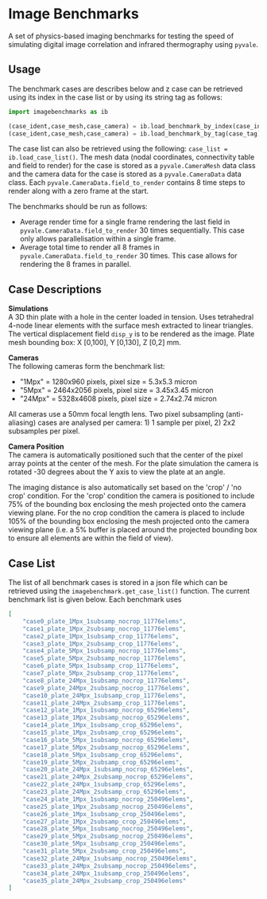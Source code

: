 # Image Benchmarks
A set of physics-based imaging benchmarks for testing the speed of simulating digital image correlation and infrared thermography using `pyvale`.

## Usage
The benchmark cases are describes below and z case can be retrieved using its index in the case list or by using its string tag as follows:

```python
import imagebenchmarks as ib

(case_ident,case_mesh,case_camera) = ib.load_benchmark_by_index(case_index)
(case_ident,case_mesh,case_camera) = ib.load_benchmark_by_tag(case_tag)
```

The case list can also be retrieved using the following: `case_list = ib.load_case_list()`. The mesh data (nodal coordinates, connectivity table and field to render) for the case is stored as a `pyvale.CameraMesh` data class and the camera data for the case is stored as a `pyvale.CameraData` data class. Each `pyvale.CameraData.field_to_render` contains 8 time steps to render along with a zero frame at the start.

The benchmarks should be run as follows:
- Average render time for a single frame rendering the last field in `pyvale.CameraData.field_to_render` 30 times sequentially. This case only allows parallelisation within a single frame.
- Average total time to render all 8 frames in `pyvale.CameraData.field_to_render` 30 times. This case allows for rendering the 8 frames in parallel.

## Case Descriptions

**Simulations**<br>
A 3D thin plate with a hole in the center loaded in tension. Uses tetrahedral 4-node linear elements with the surface mesh extracted to linear triangles. The vertical displacement field `disp_y` is to be rendered as the image. Plate mesh bounding box: X [0,100], Y [0,130], Z [0,2] mm.

**Cameras**<br>
The following cameras form the benchmark list:
- "1Mpx" = 1280x960 pixels, pixel size = 5.3x5.3 micron
- "5Mpx" = 2464x2056 pixels, pixel size = 3.45x3.45 micron
- "24Mpx" = 5328x4608 pixels, pixel size = 2.74x2.74 micron

All cameras use a 50mm focal length lens. Two pixel subsampling (anti-aliasing) cases are analysed per camera: 1) 1 sample per pixel, 2) 2x2 subsamples per pixel.

**Camera Position**<br>
The camera is automatically positioned such that the center of the pixel array points at the center of the mesh. For the plate simulation the camera is rotated -30 degrees about the Y axis to view the plate at an angle.

The imaging distance is also automatically set based on the 'crop' / 'no crop' condition. For the 'crop' condition the camera is positioned to include 75% of the bounding box enclosing the mesh projected onto the camera viewing plane. For the no crop condition the camera is placed to include 105% of the bounding box enclosing the mesh projected onto the camera viewing plane (i.e. a 5% buffer is placed around the projected bounding box to ensure all elements are within the field of view).

## Case List
The list of all benchmark cases is stored in a json file which can be retrieved using the `imagebenchmark.get_case_list()` function. The current benchmark list is given below. Each benchmark uses
```json
[
    "case0_plate_1Mpx_1subsamp_nocrop_11776elems",
    "case1_plate_1Mpx_2subsamp_nocrop_11776elems",
    "case2_plate_1Mpx_1subsamp_crop_11776elems",
    "case3_plate_1Mpx_2subsamp_crop_11776elems",
    "case4_plate_5Mpx_1subsamp_nocrop_11776elems",
    "case5_plate_5Mpx_2subsamp_nocrop_11776elems",
    "case6_plate_5Mpx_1subsamp_crop_11776elems",
    "case7_plate_5Mpx_2subsamp_crop_11776elems",
    "case8_plate_24Mpx_1subsamp_nocrop_11776elems",
    "case9_plate_24Mpx_2subsamp_nocrop_11776elems",
    "case10_plate_24Mpx_1subsamp_crop_11776elems",
    "case11_plate_24Mpx_2subsamp_crop_11776elems",
    "case12_plate_1Mpx_1subsamp_nocrop_65296elems",
    "case13_plate_1Mpx_2subsamp_nocrop_65296elems",
    "case14_plate_1Mpx_1subsamp_crop_65296elems",
    "case15_plate_1Mpx_2subsamp_crop_65296elems",
    "case16_plate_5Mpx_1subsamp_nocrop_65296elems",
    "case17_plate_5Mpx_2subsamp_nocrop_65296elems",
    "case18_plate_5Mpx_1subsamp_crop_65296elems",
    "case19_plate_5Mpx_2subsamp_crop_65296elems",
    "case20_plate_24Mpx_1subsamp_nocrop_65296elems",
    "case21_plate_24Mpx_2subsamp_nocrop_65296elems",
    "case22_plate_24Mpx_1subsamp_crop_65296elems",
    "case23_plate_24Mpx_2subsamp_crop_65296elems",
    "case24_plate_1Mpx_1subsamp_nocrop_250496elems",
    "case25_plate_1Mpx_2subsamp_nocrop_250496elems",
    "case26_plate_1Mpx_1subsamp_crop_250496elems",
    "case27_plate_1Mpx_2subsamp_crop_250496elems",
    "case28_plate_5Mpx_1subsamp_nocrop_250496elems",
    "case29_plate_5Mpx_2subsamp_nocrop_250496elems",
    "case30_plate_5Mpx_1subsamp_crop_250496elems",
    "case31_plate_5Mpx_2subsamp_crop_250496elems",
    "case32_plate_24Mpx_1subsamp_nocrop_250496elems",
    "case33_plate_24Mpx_2subsamp_nocrop_250496elems",
    "case34_plate_24Mpx_1subsamp_crop_250496elems",
    "case35_plate_24Mpx_2subsamp_crop_250496elems"
]
```
